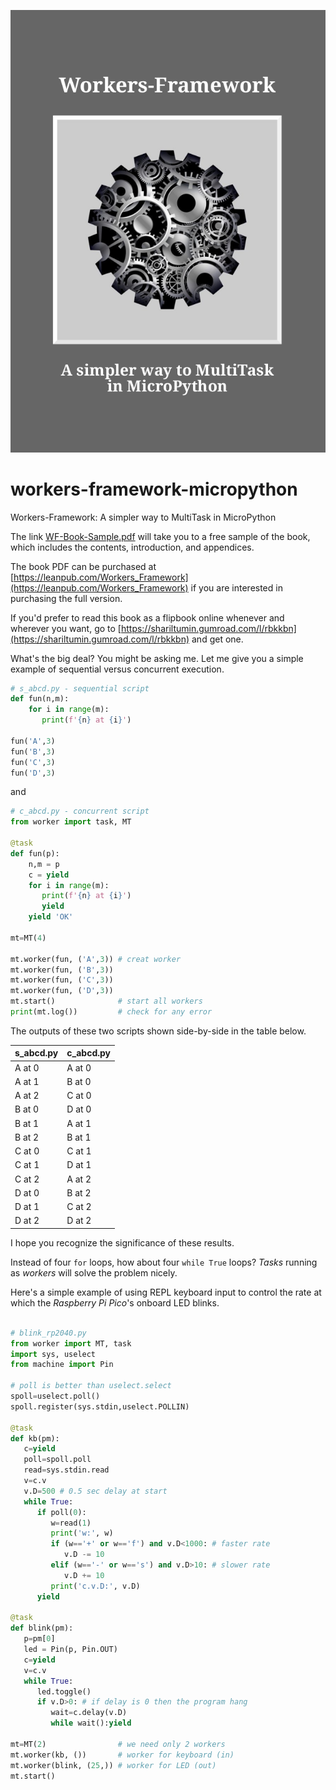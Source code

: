 ![book-cover](Book-Cover.png)
# workers-framework-micropython
Workers-Framework: A simpler way to MultiTask in MicroPython

The link [WF-Book-Sample.pdf](WF-Book-Sample.pdf) will take you to a free sample of the book, which includes the contents, introduction, and appendices.

The book PDF can be purchased at
[https://leanpub.com/Workers_Framework](https://leanpub.com/Workers_Framework)
if you are interested in purchasing the full version.

If you'd prefer to read this book as a flipbook online whenever and wherever you want, 
go to [https://shariltumin.gumroad.com/l/rbkkbn](https://shariltumin.gumroad.com/l/rbkkbn) and get one.

What's the big deal? You might be asking me. Let me give you a simple example of sequential versus concurrent execution.

``` python
# s_abcd.py - sequential script
def fun(n,m):
    for i in range(m):
       print(f'{n} at {i}')

fun('A',3)
fun('B',3)
fun('C',3)
fun('D',3)

```
and

``` python
# c_abcd.py - concurrent script
from worker import task, MT

@task
def fun(p):
    n,m = p
    c = yield
    for i in range(m):
       print(f'{n} at {i}')
       yield
    yield 'OK'

mt=MT(4)

mt.worker(fun, ('A',3)) # creat worker
mt.worker(fun, ('B',3))
mt.worker(fun, ('C',3))
mt.worker(fun, ('D',3))
mt.start()              # start all workers
print(mt.log())         # check for any error

```

The outputs of these two scripts shown side-by-side in the table below.

| s_abcd.py                       |  c_abcd.py                 |
|---------------------------------|----------------------------|
| A at 0                          | A at 0                     |
| A at 1                          | B at 0                     |
| A at 2                          | C at 0                     |
| B at 0                          | D at 0                     |
| B at 1                          | A at 1                     |
| B at 2                          | B at 1                     |
| C at 0                          | C at 1                     |
| C at 1                          | D at 1                     |
| C at 2                          | A at 2                     |
| D at 0                          | B at 2                     |
| D at 1                          | C at 2                     |
| D at 2                          | D at 2                     |


I hope you recognize the significance of these results.

Instead of four ```for``` loops, how about four ```while True``` loops? *Tasks* running as *workers* will solve the problem nicely.


Here's a simple example of using REPL keyboard input to control the rate at which the *Raspberry Pi Pico*'s onboard LED blinks.

``` python

# blink_rp2040.py
from worker import MT, task
import sys, uselect
from machine import Pin

# poll is better than uselect.select
spoll=uselect.poll()
spoll.register(sys.stdin,uselect.POLLIN)

@task
def kb(pm):
   c=yield
   poll=spoll.poll
   read=sys.stdin.read
   v=c.v
   v.D=500 # 0.5 sec delay at start
   while True:
      if poll(0):
         w=read(1)
         print('w:', w)
         if (w=='+' or w=='f') and v.D<1000: # faster rate
            v.D -= 10
         elif (w=='-' or w=='s') and v.D>10: # slower rate
            v.D += 10
         print('c.v.D:', v.D)
      yield

@task
def blink(pm):
   p=pm[0]
   led = Pin(p, Pin.OUT)
   c=yield
   v=c.v
   while True:
      led.toggle()
      if v.D>0: # if delay is 0 then the program hang
         wait=c.delay(v.D)
         while wait():yield

mt=MT(2)                # we need only 2 workers
mt.worker(kb, ())       # worker for keyboard (in)
mt.worker(blink, (25,)) # worker for LED (out)
mt.start()

```
